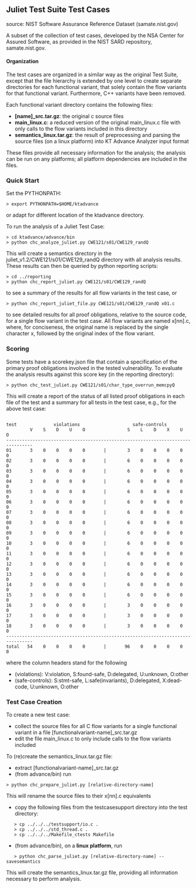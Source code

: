 ## Juliet Test Suite Test Cases
source: NIST Software Assurance Reference Dataset (samate.nist.gov)

A subset of the collection of test cases, developed by the NSA Center for
Assured Software, as provided in the NIST SARD repository, samate.nist.gov.

#### Organization
The test cases are organized in a similar way as the original Test Suite,
except that the file hierarchy is extended by one level to create separate
directories for each functional variant, that solely contain the flow
variants for that functional variant. Furthermore, C++ variants have been
removed.

Each functional variant directory contains the following files:
- **[name]_src.tar.gz**: the original c source files
- **main_linux.c**: a reduced version of the original main_linux.c file with
     only calls to the flow variants included in this directory
- **semantics_linux.tar.gz**: the result of preprocessing and parsing the
     source files (on a linux platform) into KT Advance Analyzer input format
     
These files provide all necessary information for the analysis; the analysis
can be run on any platforms; all platform dependencies are included in the files.

### Quick Start
Set the PYTHONPATH:
```
> export PYTHONPATH=$HOME/ktadvance
```
or adapt for different location of the ktadvance directory.

To run the analysis of a Juliet Test Case:
```
> cd ktadvance/advance/bin
> python chc_analyze_juliet.py CWE121/s01/CWE129_randQ
```
This will create a semantics directory in the juliet_v1.2/CWE121/s01/CWE129_randQ
directory with all analysis results. These results can then be queried by python
reporting scripts:
```
> cd ../reporting
> python chc_report_juliet.py CWE121/s01/CWE129_randQ
```
to see a summary of the results for all flow variants in the test case, or
```
> python chc_report_juliet_file.py CWE121/s01/CWE129_randQ x01.c
```
to see detailed results for all proof obligations, relative to the source code,
for a single flow variant in the test case. All flow variants are named x[nn].c,
where, for conciseness, the original name is replaced by the single character x,
followed by the original index of the flow variant.

### Scoring
Some tests have a scorekey.json file that contain a specification of
the primary proof obligations involved in the tested vulnerability. To
evaluate the analysis results against this score key (in the reporting
directory):
```
> python chc_test_juliet.py CWE121/s01/char_type_overrun_memcpyQ
```
This will create a report of the status of all listed proof
obligations in each file of the test and a summary for all tests in
the test case, e.g., for the above test case:
```

test              violations                    safe-controls
         V    S    D    U    O                S    L    D    X    U    O
--------------------------------------------------------------------------------
01       3    0    0    0    0       |        3    0    0    0    0    0
02       3    0    0    0    0       |        6    0    0    0    0    0
03       3    0    0    0    0       |        6    0    0    0    0    0
04       3    0    0    0    0       |        6    0    0    0    0    0
05       3    0    0    0    0       |        6    0    0    0    0    0
06       3    0    0    0    0       |        6    0    0    0    0    0
07       3    0    0    0    0       |        6    0    0    0    0    0
08       3    0    0    0    0       |        6    0    0    0    0    0
09       3    0    0    0    0       |        6    0    0    0    0    0
10       3    0    0    0    0       |        6    0    0    0    0    0
11       3    0    0    0    0       |        6    0    0    0    0    0
12       3    0    0    0    0       |        6    0    0    0    0    0
13       3    0    0    0    0       |        6    0    0    0    0    0
14       3    0    0    0    0       |        6    0    0    0    0    0
15       3    0    0    0    0       |        6    0    0    0    0    0
16       3    0    0    0    0       |        3    0    0    0    0    0
17       3    0    0    0    0       |        3    0    0    0    0    0
18       3    0    0    0    0       |        3    0    0    0    0    0
--------------------------------------------------------------------------------
total   54    0    0    0    0       |       96    0    0    0    0    0
```
where the column headers stand for the following
- (violations): V:violation, S:found-safe, D:delegated, U:unknown,
O:other
- (safe-controls): S:stmt-safe, L:safe(invariants), D:delegated,
    X:dead-code, U:unknown, O:other

### Test Case Creation
To create a new test case:
- collect the source files for all C flow variants for a single functional variant
     in a file [functionalvariant-name]_src.tar.gz
- edit the file main_linux.c to only include calls to the flow variants included

To (re)create the semantics_linux.tar.gz file:
- extract [functionalvariant-name]_src.tar.gz
- (from advance/bin) run
```
> python chc_prepare_juliet.py [relative-directory-name]
```
   This will rename the source files to their x[nn].c equivalents
- copy the following files from the testcasesupport directory into the test directory:
```
   > cp ../../../testsupport/io.c .
   > cp ../../../std_thread.c .
   > cp ../../../Makefile_ctests Makefile
```
- (from advance/bin), on a **linux platform**, run
```
   > python chc_parse_juliet.py [relative-directory-name] --savesemantics
```
This will create the semantics_linux.tar.gz file, providing all information
necessary to perform analysis.
